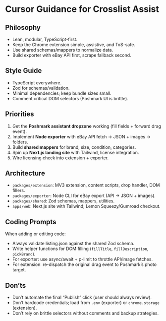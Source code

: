 # Cursor Guidance for Crosslist Assist

## Philosophy
- Lean, modular, TypeScript-first.
- Keep the Chrome extension simple, assistive, and ToS-safe.
- Use shared schemas/mappers to normalize data.
- Build exporter with eBay API first, scrape fallback second.

## Style Guide
- TypeScript everywhere.
- Zod for schemas/validation.
- Minimal dependencies; keep bundle sizes small.
- Comment critical DOM selectors (Poshmark UI is brittle).

## Priorities
1. Get the **Poshmark assistant dropzone** working (fill fields + forward drag event).
2. Implement **Node exporter** with eBay API fetch → JSON + images → folders.
3. Build **shared mappers** for brand, size, condition, categories.
4. Spin up **Next.js landing site** with Tailwind, license integration.
5. Wire licensing check into extension + exporter.

## Architecture
- `packages/extension`: MV3 extension, content scripts, drop handler, DOM fillers.
- `packages/exporter`: Node CLI for eBay export (API → JSON + images).
- `packages/shared`: Zod schemas, mappers, utilities.
- `apps/web`: Next.js site with Tailwind; Lemon Squeezy/Gumroad checkout.

## Coding Prompts
When adding or editing code:
- Always validate listing.json against the shared Zod schema.
- Write helper functions for DOM filling (`fillTitle`, `fillDescription`, `pickBrand`).
- For exporter: use async/await + p-limit to throttle API/image fetches.
- For extension: re-dispatch the original drag event to Poshmark’s photo target.

## Don’ts
- Don’t automate the final “Publish” click (user should always review).
- Don’t hardcode credentials; load from `.env` (exporter) or `chrome.storage` (extension).
- Don’t rely on brittle selectors without comments and backup strategies.
